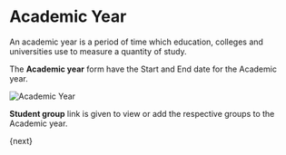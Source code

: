 # Academic Year

An academic year is a period of time which education, colleges and universities use to measure a quantity of study.

The **Academic year** form have the Start and End date for the Academic year.

<img class="screenshot" alt="Academic Year" src="/assets/erpnext_docs/assets/img/education/setup/academic-year.png">

**Student group** link is given to view or add the respective groups to the Academic year.

{next} 